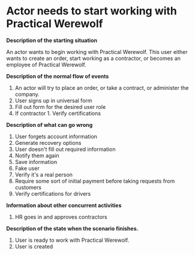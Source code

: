 # Actor needs to start working with Practical Werewolf

**Description of the starting situation**

An actor wants to begin working with Practical Werewolf. This user either wants to create an order, start working as a contractor, or becomes an employee of Practical Werewolf.

**Description of the normal flow of events**

1. An actor will try to place an order, or take a contract, or administer the company.
2. User signs up in universal form
3. Fill out form for the desired user role
  1. If contractor
    1. Verify certifications

**Description of what can go wrong**

1. User forgets account information
  1. Generate recovery options
2. User doesn&#39;t fill out required information
  1. Notify them again
  2. Save information
3. Fake user
  1. Verify it&#39;s a real person
  2. Require some sort of initial payment before taking requests from customers
  3. Verify certifications for drivers

**Information about other concurrent activities**

1. HR goes in and approves contractors

**Description of the state when the scenario finishes.**

1. User is ready to work with Practical Werewolf.
  1. User is created

